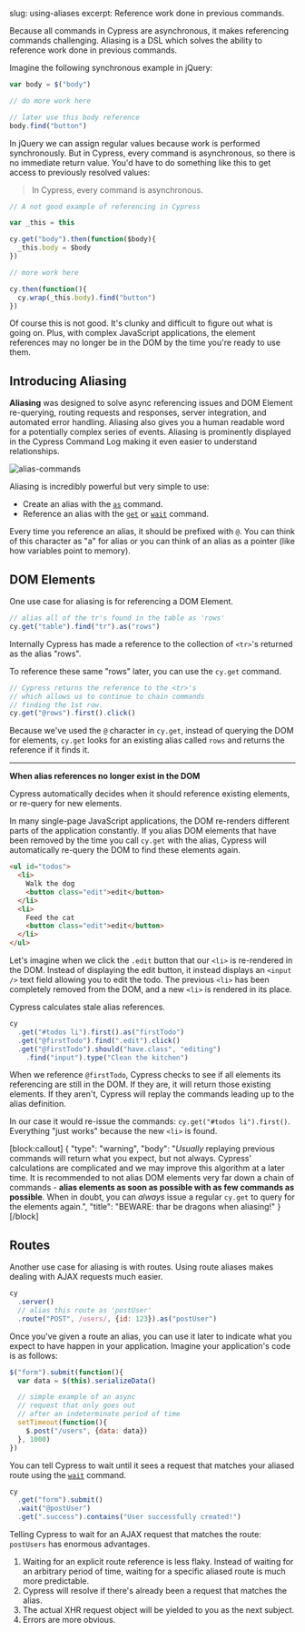 slug: using-aliases
excerpt: Reference work done in previous commands.

Because all commands in Cypress are asynchronous, it makes referencing commands challenging. Aliasing is a DSL which solves the ability to reference work done in previous commands.

Imagine the following synchronous example in jQuery:

```javascript
var body = $("body")

// do more work here

// later use this body reference
body.find("button")
```

In jQuery we can assign regular values because work is performed synchronously. But in Cypress, every command is asynchronous, so there is no immediate return value. You'd have to do something like this to get access to previously resolved values:

> In Cypress, every command is asynchronous.

```javascript
// A not good example of referencing in Cypress

var _this = this

cy.get("body").then(function($body){
  _this.body = $body
})

// more work here

cy.then(function(){
  cy.wrap(_this.body).find("button")
})
```

Of course this is not good. It's clunky and difficult to figure out what is going on. Plus, with complex JavaScript applications, the element references may no longer be in the DOM by the time you're ready to use them.

## Introducing Aliasing

**Aliasing** was designed to solve async referencing issues and DOM Element re-querying, routing requests and responses, server integration, and automated error handling. Aliasing also gives you a human readable word for a potentially complex series of events. Aliasing is prominently displayed in the Cypress Command Log making it even easier to understand relationships.

![alias-commands](https://cloud.githubusercontent.com/assets/1271364/12363262/cf6fee26-bb95-11e5-8592-4f8cd3a6520e.jpg)

Aliasing is incredibly powerful but very simple to use:

* Create an alias with the [`as`](http://on.cypress.io/api/as) command.
* Reference an alias with the [`get`](http://on.cypress.io/api/get) or [`wait`](http://on.cypress.io/api/wait) command.

Every time you reference an alias, it should be prefixed with `@`. You can think of this character as "a" for alias or you can think of an alias as a pointer (like how variables point to memory).

## DOM Elements

One use case for aliasing is for referencing a DOM Element.

```javascript
// alias all of the tr's found in the table as 'rows'
cy.get("table").find("tr").as("rows")
```

Internally Cypress has made a reference to the collection of `<tr>`'s returned as the alias "rows".

To reference these same "rows" later, you can use the `cy.get` command.

```javascript
// Cypress returns the reference to the <tr>'s
// which allows us to continue to chain commands
// finding the 1st row.
cy.get("@rows").first().click()
```

Because we've used the `@` character in `cy.get`, instead of querying the DOM for elements, `cy.get` looks for an existing alias called `rows` and returns the reference if it finds it.

***

**When alias references no longer exist in the DOM**

Cypress automatically decides when it should reference existing elements, or re-query for new elements.

In many single-page JavaScript applications, the DOM re-renders different parts of the application constantly. If you alias DOM elements that have been removed by the time you call `cy.get` with the alias, Cypress will automatically re-query the DOM to find these elements again.


```html
<ul id="todos">
  <li>
    Walk the dog
    <button class="edit">edit</button>
  </li>
  <li>
    Feed the cat
    <button class="edit">edit</button>
  </li>
</ul>
```

Let's imagine when we click the `.edit` button that our `<li>` is re-rendered in the DOM. Instead of displaying the edit button, it instead displays an `<input />` text field allowing you to edit the todo. The previous `<li>` has been completely removed from the DOM, and a new `<li>` is rendered in its place.

Cypress calculates stale alias references.

```javascript
cy
  .get("#todos li").first().as("firstTodo")
  .get("@firstTodo").find(".edit").click()
  .get("@firstTodo").should("have.class", "editing")
    .find("input").type("Clean the kitchen")
```

When we reference `@firstTodo`, Cypress checks to see if all elements its referencing are still in the DOM. If they are, it will return those existing elements. If they aren't, Cypress will replay the commands leading up to the alias definition.

In our case it would re-issue the commands: `cy.get("#todos li").first()`. Everything "just works" because the new `<li>` is found.

[block:callout]
{
  "type": "warning",
  "body": "*Usually* replaying previous commands will return what you expect, but not always. Cypress' calculations are complicated and we may improve this algorithm at a later time. It is recommended to not alias DOM elements very far down a chain of commands - **alias elements as soon as possible with as few commands as possible**. When in doubt, you can *always* issue a regular `cy.get` to query for the elements again.",
  "title": "BEWARE: thar be dragons when aliasing!"
}
[/block]

## Routes

Another use case for aliasing is with routes. Using route aliases makes dealing with AJAX requests much easier.

```javascript
cy
  .server()
  // alias this route as 'postUser'
  .route("POST", /users/, {id: 123}).as("postUser")
```

Once you've given a route an alias, you can use it later to indicate what you expect to have happen in your application. Imagine your application's code is as follows:

```javascript
$("form").submit(function(){
  var data = $(this).serializeData()

  // simple example of an async
  // request that only goes out
  // after an indeterminate period of time
  setTimeout(function(){
    $.post("/users", {data: data})
  }, 1000)
})
```

You can tell Cypress to wait until it sees a request that matches your aliased route using the [`wait`](http://on.cypress.io/api/wait) command.

```javascript
cy
  .get("form").submit()
  .wait("@postUser")
  .get(".success").contains("User successfully created!")
```

Telling Cypress to wait for an AJAX request that matches the route: `postUsers` has enormous advantages.

1. Waiting for an explicit route reference is less flaky. Instead of waiting for an arbitrary period of time, waiting for a specific aliased route is much more predictable.
2. Cypress will resolve if there's already been a request that matches the alias.
3. The actual XHR request object will be yielded to you as the next subject.
4. Errors are more obvious.